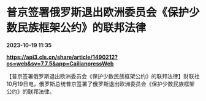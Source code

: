 # 普京签署俄罗斯退出欧洲委员会《保护少数民族框架公约》的联邦法律

**2023-10-19 11:35**

**https://api3.cls.cn/share/article/1490212?os=web&sv=7.7.5&app=CailianpressWeb**

【普京签署俄罗斯退出欧洲委员会《保护少数民族框架公约》的联邦法律】财联社10月19日电，俄罗斯总统普京签署了俄罗斯退出欧洲委员会《保护少数民族框架公约》的联邦法律。